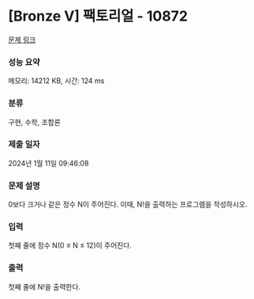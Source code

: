 # [Bronze V] 팩토리얼 - 10872 

[문제 링크](https://www.acmicpc.net/problem/10872) 

### 성능 요약

메모리: 14212 KB, 시간: 124 ms

### 분류

구현, 수학, 조합론

### 제출 일자

2024년 1월 11일 09:46:08

### 문제 설명

<p>0보다 크거나 같은 정수 N이 주어진다. 이때, N!을 출력하는 프로그램을 작성하시오.</p>

### 입력 

 <p>첫째 줄에 정수 N(0 ≤ N ≤ 12)이 주어진다.</p>

### 출력 

 <p>첫째 줄에 N!을 출력한다.</p>

